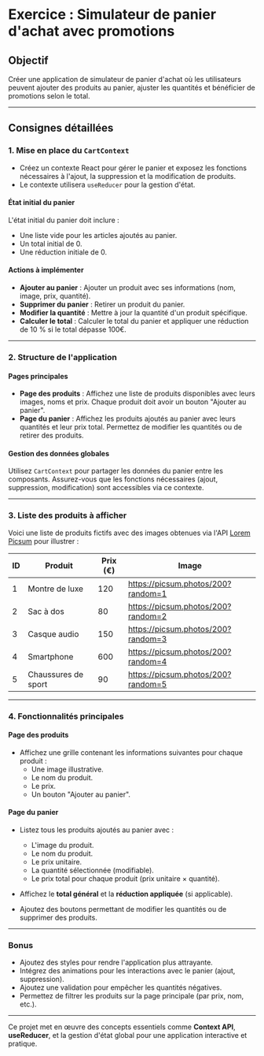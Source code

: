 # Exercice : Simulateur de panier d'achat avec promotions

## Objectif
Créer une application de simulateur de panier d'achat où les utilisateurs peuvent ajouter des produits au panier, ajuster les quantités et bénéficier de promotions selon le total.

---

## Consignes détaillées

### 1. Mise en place du `CartContext`
- Créez un contexte React pour gérer le panier et exposez les fonctions nécessaires à l'ajout, la suppression et la modification de produits.
- Le contexte utilisera `useReducer` pour la gestion d'état.

#### État initial du panier
L'état initial du panier doit inclure :
- Une liste vide pour les articles ajoutés au panier.
- Un total initial de 0.
- Une réduction initiale de 0.

#### Actions à implémenter
- **Ajouter au panier** : Ajouter un produit avec ses informations (nom, image, prix, quantité).
- **Supprimer du panier** : Retirer un produit du panier.
- **Modifier la quantité** : Mettre à jour la quantité d'un produit spécifique.
- **Calculer le total** : Calculer le total du panier et appliquer une réduction de 10 % si le total dépasse 100€.

---

### 2. Structure de l'application

#### Pages principales
- **Page des produits** : Affichez une liste de produits disponibles avec leurs images, noms et prix. Chaque produit doit avoir un bouton "Ajouter au panier".
- **Page du panier** : Affichez les produits ajoutés au panier avec leurs quantités et leur prix total. Permettez de modifier les quantités ou de retirer des produits.

#### Gestion des données globales
Utilisez `CartContext` pour partager les données du panier entre les composants. Assurez-vous que les fonctions nécessaires (ajout, suppression, modification) sont accessibles via ce contexte.

---

### 3. Liste des produits à afficher
Voici une liste de produits fictifs avec des images obtenues via l'API [Lorem Picsum](https://picsum.photos) pour illustrer :

| ID  | Produit               | Prix (€) | Image                              |
|-----|-----------------------|----------|------------------------------------|
| 1   | Montre de luxe        | 120      | https://picsum.photos/200?random=1 |
| 2   | Sac à dos             | 80       | https://picsum.photos/200?random=2 |
| 3   | Casque audio          | 150      | https://picsum.photos/200?random=3 |
| 4   | Smartphone            | 600      | https://picsum.photos/200?random=4 |
| 5   | Chaussures de sport   | 90       | https://picsum.photos/200?random=5 |

---

### 4. Fonctionnalités principales

#### Page des produits
- Affichez une grille contenant les informations suivantes pour chaque produit :
    - Une image illustrative.
    - Le nom du produit.
    - Le prix.
    - Un bouton "Ajouter au panier".

#### Page du panier
- Listez tous les produits ajoutés au panier avec :
    - L'image du produit.
    - Le nom du produit.
    - Le prix unitaire.
    - La quantité sélectionnée (modifiable).
    - Le prix total pour chaque produit (prix unitaire × quantité).

- Affichez le **total général** et la **réduction appliquée** (si applicable).
- Ajoutez des boutons permettant de modifier les quantités ou de supprimer des produits.

---

### Bonus
- Ajoutez des styles pour rendre l'application plus attrayante.
- Intégrez des animations pour les interactions avec le panier (ajout, suppression).
- Ajoutez une validation pour empêcher les quantités négatives.
- Permettez de filtrer les produits sur la page principale (par prix, nom, etc.).

---

Ce projet met en œuvre des concepts essentiels comme **Context API**, **useReducer**, et la gestion d'état global pour une application interactive et pratique.